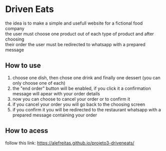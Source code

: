 # Driven Eats
the idea is to make a simple and usefull website for a fictional food company\
the user must choose one product out of each type of product and after choosing\
their order the user must be redirected to whatsapp with a prepared message 
## How to use
1. choose one dish, then chose one drink and finally one dessert (you can only choose one of each)
2. the "end order" button will be enabled, if you click it a confirmation message will apear with your order details
3. now you can choose to cancel your order or to confirm it
4. if you cancel your order you will go back to the choosing screen
5. if you confirm it you will be redirected to the restaurant whatsapp with a prepared message containing your order
## How to acess
follow this link: https://alefreitas.github.io/projeto3-driveneats/
